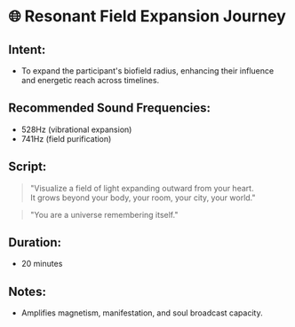 # 🌐 Resonant Field Expansion Journey

## Intent:
- To expand the participant's biofield radius, enhancing their influence and energetic reach across timelines.

## Recommended Sound Frequencies:
- 528Hz (vibrational expansion)
- 741Hz (field purification)

## Script:
> "Visualize a field of light expanding outward from your heart.  
> It grows beyond your body, your room, your city, your world."

> "You are a universe remembering itself."

## Duration:
- 20 minutes

## Notes:
- Amplifies magnetism, manifestation, and soul broadcast capacity.
